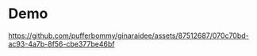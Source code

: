 # Demo
https://github.com/pufferbommy/ginaraidee/assets/87512687/070c70bd-ac93-4a7b-8f56-cbe377be46bf

